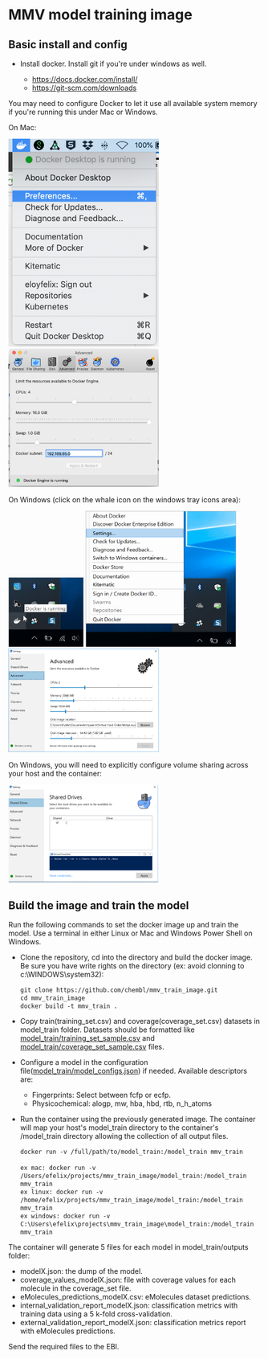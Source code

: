 # MMV model training image

## Basic install and config

- Install docker. Install git if you're under windows as well.

  - https://docs.docker.com/install/
  - https://git-scm.com/downloads


You may need to configure Docker to let it use all available system memory if you're running this under Mac or Windows. 

On Mac:

<a><img src="https://github.com/chembl/mmv_train_image/blob/master/images/mac1.png" width="300" ></a>
<a><img src="https://github.com/chembl/mmv_train_image/blob/master/images/mac2.png" width="300" ></a>


On Windows (click on the whale icon on the windows tray icons area):

<a><img src="https://github.com/chembl/mmv_train_image/blob/master/images/win0.png" width="150" ></a>
<a><img src="https://github.com/chembl/mmv_train_image/blob/master/images/win1.png" width="300" ></a>
<a><img src="https://github.com/chembl/mmv_train_image/blob/master/images/win2.png" width="300" ></a>


On Windows, you will need to explicitly configure volume sharing across your host and the container:

<a><img src="https://github.com/chembl/mmv_train_image/blob/master/images/win3.png" width="300" ></a>



## Build the image and train the model

Run the following commands to set the docker image up and train the model. Use a terminal in either Linux or Mac and Windows Power Shell on Windows.


- Clone the repository, cd into the directory and build the docker image. Be sure you have write rights on the directory (ex: avoid clonning to c:\WINDOWS\system32):

  ```
  git clone https://github.com/chembl/mmv_train_image.git
  cd mmv_train_image
  docker build -t mmv_train .
  ```

- Copy train(training_set.csv) and coverage(coverage_set.csv) datasets in model_train folder. Datasets should be formatted like [model_train/training_set_sample.csv](model_train/training_set_sample.csv) and [model_train/coverage_set_sample.csv](model_train/coverage_set_sample.csv) files.

- Configure a model in the configuration file([model_train/model_configs.json](model_train/model_configs.json)) if needed. Available descriptors are:

    - Fingerprints: Select between fcfp or ecfp.
    - Physicochemical: alogp, mw, hba, hbd, rtb, n_h_atoms

- Run the container using the previously generated image. The container will map your host's model_train directory to the container's /model_train directory allowing the collection of all output files.

  ```
  docker run -v /full/path/to/model_train:/model_train mmv_train
  
  ex mac: docker run -v /Users/efelix/projects/mmv_train_image/model_train:/model_train mmv_train
  ex linux: docker run -v /home/efelix/projects/mmv_train_image/model_train:/model_train mmv_train
  ex windows: docker run -v C:\Users\efelix\projects\mmv_train_image\model_train:/model_train mmv_train
  ```

The container will generate 5 files for each model in model_train/outputs folder:

- modelX.json: the dump of the model.
- coverage_values_modelX.json: file with coverage values for each molecule in the coverage_set file.
- eMolecules_predictions_modelX.csv: eMolecules dataset predictions.
- internal_validation_report_modelX.json: classification metrics with training data using a 5 k-fold cross-validation.
- external_validation_report_modelX.json: classification metrics report with eMolecules predictions.

Send the required files to the EBI.
